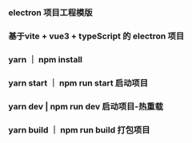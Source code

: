 ### electron 项目工程模版 

### 基于vite + vue3 + typeScript 的 electron 项目

### yarn ｜ npm install

### yarn start ｜ npm run start  启动项目

### yarn dev | npm run dev  启动项目-热重载

### yarn build ｜ npm run build 打包项目
